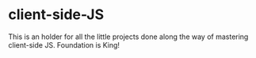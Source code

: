 # client-side-JS
This is an holder for all the little projects done along the way of mastering client-side JS.
Foundation is King!
